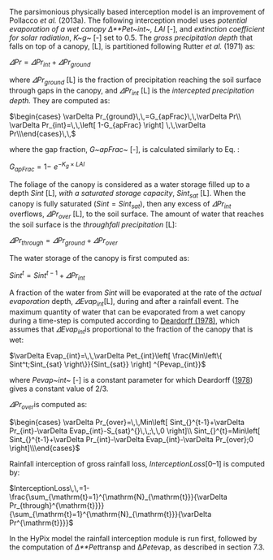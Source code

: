 The parsimonious physically based interception model is an improvement of Pollacco *et al.* (2013a). The following interception model uses *potential evaporation of a wet canopy* *Δ**Pet~int~,*  *LAI* [-], and *extinction coefficient for solar radiation*, *K~g~* [-] set to 0.5. The *gross precipitation depth* that falls on top of a canopy, [L], is partitioned following Rutter *et al.* (1971) as:

$\varDelta Pr\,\,=\,\,\varDelta Pr_{int}+\varDelta Pr_{ground}$

where $\varDelta Pr_{ground}$ [L] is the fraction of precipitation reaching the soil surface through gaps in the canopy, and $\varDelta Pr_{int}$ [L] is the *intercepted precipitation depth.* They are computed as: 

$\begin{cases}                                                               \varDelta Pr_{ground}\,\,=G_{apFrac}\,\,\varDelta Pr\\                                                               \varDelta Pr_{int}=\,\,\left[ 1-G_{apFrac} \right] \,\,\varDelta Pr\\\end{cases}\,\,$                                                                   

where the gap fraction, *G~apFrac~* [-], is calculated similarly to Eq. :

$G_{apFrac}=1-\,\,e^{-K_g×LAI}$                                                                   

The foliage of the canopy is considered as a water storage filled up to a depth *Sint* [L], *with a saturated storage capacity*, $Sint_{sat}$ [L]. When the canopy is fully saturated ($Sint=Sint_{sat}$), then any excess of $\varDelta Pr_{int}$ overflows, $\varDelta Pr_{over}$ [L], to the soil surface. The amount of water that reaches the soil surface is the *throughfall precipitation* [L]:

$\varDelta Pr_{through}=\varDelta Pr_{ground}+\varDelta Pr_{over}$                                                                   

The water storage of the canopy is first computed as:

$Sint^t=Sint^{t-1}+\varDelta Pr_{int}$                                                                   

A fraction of the water from *Sint* will be evaporated at the rate of the *actual evaporation* depth, *$\varDelta Evap_{int}$*[L], during and after a rainfall event. The maximum quantity of water that can be evaporated from a wet canopy during a time-step is computed according to [Deardorff (1978)](#_ENREF_3), which assumes that $\varDelta Evap_{int}$is proportional to the fraction of the canopy that is wet:

$\varDelta Evap_{int}=\,\,\varDelta Pet_{int}\left[ \frac{Min\left\{ Sint^t;Sint_{sat} \right\}}{Sint_{sat}} \right] ^{Pevap_{int}}$                                                                   

where *Pevap~int~* [-] is a constant parameter for which Deardorff ([1978](#_ENREF_3)) gives a constant value of 2/3.

$\varDelta Pr_{over}$is computed as:

$\begin{cases}                                                               \varDelta Pr_{over}=\,\,Min\left[ Sint_{}^{t-1}+\varDelta Pr_{int}-\varDelta Evap_{int}-S_{sat}^{}\,\,;\,\,0 \right]\\                                                       Sint_{}^{t}=Min\left[ Sint_{}^{t-1}+\varDelta Pr_{int}-\varDelta Evap_{int}-\varDelta Pr_{over};0 \right]\\\end{cases}$                                                                   

Rainfall interception of gross rainfall loss, $InterceptionLoss$[0–1] is computed by:

$InterceptionLoss\,\,=1-\frac{\sum_{\mathrm{t}=1}^{\mathrm{N}_{\mathrm{t}}}{\varDelta Pr_{through}^{\mathrm{t}}}}{\sum_{\mathrm{t}=1}^{\mathrm{N}_{\mathrm{t}}}{\varDelta Pr^{\mathrm{t}}}}$                                                                   

In the HyPix model the rainfall interception module is run first, followed by the computation of *Δ**Pet*transp and Δ*Pet*evap, as described in section 7.3.